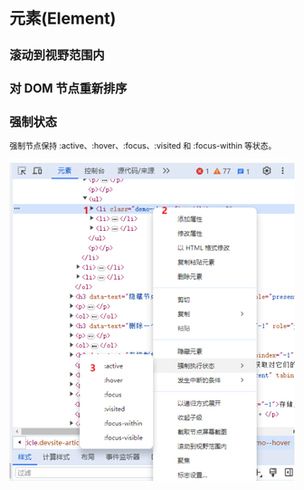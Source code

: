 # 元素(Element)

## 滚动到视野范围内

<ShowVideo src='/video/01.mp4' />

## 对 DOM 节点重新排序

<ShowVideo src='/video/02.mp4' />

## 强制状态

强制节点保持 :active、:hover、:focus、:visited 和 :focus-within 等状态。

![img](/img/165.png)
